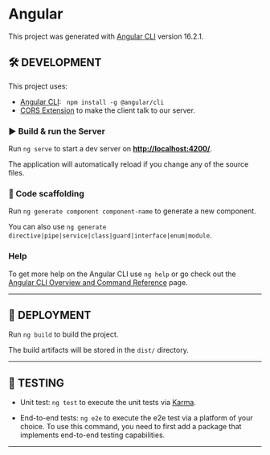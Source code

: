 # Angular

This project was generated with [Angular CLI](https://github.com/angular/angular-cli) version 16.2.1.

## 🛠️ **DEVELOPMENT**
This project uses:
- [Angular CLI](https://angular.io/guide/setup-local): ` npm install -g @angular/cli`
- [CORS Extension](https://chromewebstore.google.com/detail/allow-cors-origin/igomecoafaibkpelmljakiklmgdajojk) to make the client talk to our server.

### ▶️ Build & run the Server
Run `ng serve` to start a dev server on [**http://localhost:4200/**](http://localhost:4200/). 

The application will automatically reload if you change any of the source files.

### 📝 Code scaffolding
Run `ng generate component component-name` to generate a new component. 

You can also use `ng generate directive|pipe|service|class|guard|interface|enum|module`.

###  Help
To get more help on the Angular CLI use `ng help` or go check out the [Angular CLI Overview and Command Reference](https://angular.io/cli) page.

-----

## 🚀 **DEPLOYMENT**
Run `ng build` to build the project.

The build artifacts will be stored in the `dist/` directory.

----

## 🔎 **TESTING**
-  Unit test: `ng test` to execute the unit tests via [Karma](https://karma-runner.github.io).
  
-  End-to-end tests: `ng e2e` to execute the e2e test via a platform of your choice. To use this command, you need to first add a package that implements end-to-end testing capabilities.

---
